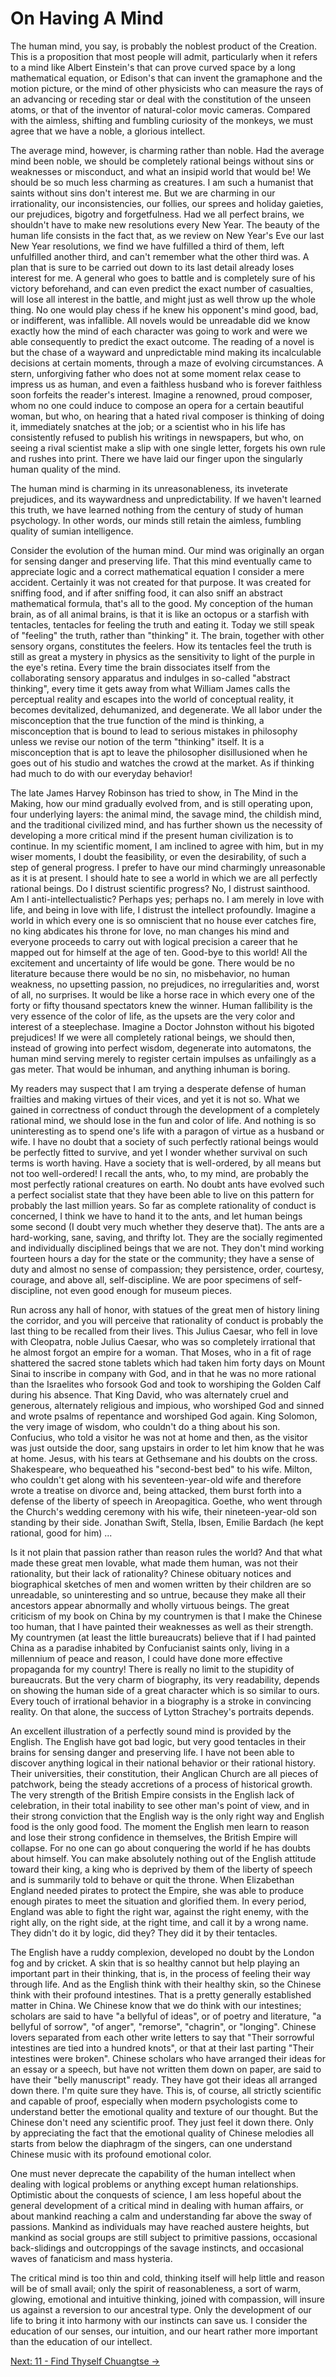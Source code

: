 # On Having A Mind

The human mind, you say, is probably the noblest product of the Creation. This
is a proposition that most people will admit, particularly when it refers to a
mind like Albert Einstein's that can prove curved space by a long mathematical
equation, or Edison's that can invent the gramaphone and the motion picture, or
the mind of other physicists who can measure the rays of an advancing or
receding star or deal with the constitution of the unseen atoms, or that of the
inventor of natural-color movic cameras. Compared with the aimless, shifting and
fumbling curiosity of the monkeys, we must agree that we have a noble, a
glorious intellect.

The average mind, however, is charming rather than noble. Had the average mind
been noble, we should be completely rational beings without sins or weaknesses
or misconduct, and what an insipid world that would be! We should be so much
less charming as creatures. I am such a humanist that saints without sins don't
interest me. But we are charming in our irrationality, our inconsistencies, our
follies, our sprees and holiday gaieties, our prejudices, bigotry and
forgetfulness. Had we all perfect brains, we shouldn't have to make new
resolutions every New Year. The beauty of the human life consists in the fact
that, as we review on New Year's Eve our last New Year resolutions, we find we
have fulfilled a third of them, left unfulfilled another third, and can't
remember what the other third was. A plan that is sure to be carried out down to
its last detail already loses interest for me. A general who goes to battle and
is completely sure of his victory beforehand, and can even predict the exact
number of casualties, will lose all interest in the battle, and might just as
well throw up the whole thing. No one would play chess if he knew his opponent's
mind good, bad, or indifferent, was infallible. All novels would be unreadable
did we know exactly how the mind of each character was going to work and were we
able consequently to predict the exact outcome. The reading of a novel is but
the chase of a wayward and unpredictable mind making its incalculable decisions
at certain moments, through a maze of evolving circumstances. A stern,
unforgiving father who does not at some moment relax cease to impress us as
human, and even a faithless husband who is forever faithless soon forfeits the
reader's interest. Imagine a renowned, proud composer, whom no one could induce
to compose an opera for a certain beautiful woman, but who, on hearing that a
hated rival composer is thinking of doing it, immediately snatches at the job;
or a scientist who in his life has consistently refused to publish his writings
in newspapers, but who, on seeing a rival scientist make a slip with one single
letter, forgets his own rule and rushes into print. There we have laid our
finger upon the singularly human quality of the mind.

The human mind is charming in its unreasonableness, its inveterate prejudices,
and its waywardness and unpredictability. If we haven't learned this truth, we
have learned nothing from the century of study of human psychology. In other
words, our minds still retain the aimless, fumbling quality of sumian
intelligence.

Consider the evolution of the human mind. Our mind was originally an organ for
sensing danger and preserving life. That this mind eventually came to appreciate
logic and a correct mathematical equation I consider a mere accident. Certainly
it was not created for that purpose. It was created for sniffing food, and if
after sniffing food, it can also sniff an abstract mathematical formula, that's
all to the good. My conception of the human brain, as of all animal brains, is
that it is like an octopus or a starfish with tentacles, tentacles for feeling
the truth and eating it. Today we still speak of "feeling" the truth, rather
than "thinking" it. The brain, together with other sensory organs, constitutes
the feelers. How its tentacles feel the truth is still as great a mystery in
physics as the sensitivity to light of the purple in the eye's retina. Every
time the brain dissociates itself from the collaborating sensory apparatus and
indulges in so-called "abstract thinking", every time it gets away from what
William James calls the perceptual reality and escapes into the world of
conceptual reality, it becomes devitalized, dehumanized, and degenerate. We all
labor under the misconception that the true function of the mind is thinking, a
misconception that is bound to lead to serious mistakes in philosophy unless we
revise our notion of the term "thinking" itself. It is a misconception that is
apt to leave the philosopher disillusioned when he goes out of his studio and
watches the crowd at the market. As if thinking had much to do with our everyday
behavior!

The late James Harvey Robinson has tried to show, in The Mind in the Making, how
our mind gradually evolved from, and is still operating upon, four underlying
layers: the animal mind, the savage mind, the childish mind, and the traditional
civilized mind, and has further shown us the necessity of developing a more
critical mind if the present human civilization is to continue. In my scientific
moment, I am inclined to agree with him, but in my wiser moments, I doubt the
feasibility, or even the desirability, of such a step of general progress. I
prefer to have our mind charmingly unreasonable as it is at present. I should
hate to see a world in which we are all perfectly rational beings. Do I distrust
scientific progress? No, I distrust sainthood. Am I anti-intellectualistic?
Perhaps yes; perhaps no. I am merely in love with life, and being in love with
life, I distrust the intellect profoundly. Imagine a world in which every one is
so omniscient that no house ever catches fire, no king abdicates his throne for
love, no man changes his mind and everyone proceeds to carry out with logical
precision a career that he mapped out for himself at the age of ten. Good-bye to
this world! All the excitement and uncertainty of life would be gone. There
would be no literature because there would be no sin, no misbehavior, no human
weakness, no upsetting passion, no prejudices, no irregularities and, worst of
all, no surprises. It would be like a horse race in which every one of the forty
or fifty thousand spectators knew the winner. Human fallibility is the very
essence of the color of life, as the upsets are the very color and interest of a
steeplechase. Imagine a Doctor Johnston without his bigoted prejudices! If we
were all completely rational beings, we should then, instead of growing into
perfect wisdom, degenerate into automatons, the human mind serving merely to
register certain impulses as unfailingly as a gas meter. That would be inhuman,
and anything inhuman is boring.

My readers may suspect that I am trying a desperate defense of human frailties
and making virtues of their vices, and yet it is not so. What we gained in
correctness of conduct through the development of a completely rational mind, we
should lose in the fun and color of life. And nothing is so uninteresting as to
spend one's life with a paragon of virtue as a husband or wife. I have no doubt
that a society of such perfectly rational beings would be perfectly fitted to
survive, and yet I wonder whether survival on such terms is worth having. Have a
society that is well-ordered, by all means but not too well-ordered! I recall
the ants, who, to my mind, are probably the most perfectly rational creatures on
earth. No doubt ants have evolved such a perfect socialist state that they have
been able to live on this pattern for probably the last million years. So far as
complete rationality of conduct is concerned, I think we have to hand it to the
ants, and let human beings some second (I doubt very much whether they deserve
that). The ants are a hard-working, sane, saving, and thrifty lot. They are the
socially regimented and individually disciplined beings that we are not. They
don't mind working fourteen hours a day for the state or the community; they
have a sense of duty and almost no sense of compassion; they persistence, order,
courtesy, courage, and above all, self-discipline. We are poor specimens of
self-discipline, not even good enough for museum pieces.

Run across any hall of honor, with statues of the great men of history lining
the corridor, and you will perceive that rationality of conduct is probably the
last thing to be recalled from their lives. This Julius Caesar, who fell in love
with Cleopatra, noble Julius Caesar, who was so completely irrational that he
almost forgot an empire for a woman. That Moses, who in a fit of rage shattered
the sacred stone tablets which had taken him forty days on Mount Sinai to
inscribe in company with God, and in that he was no more rational than the
Israelites who forsook God and took to worshiping the Golden Calf during his
absence. That King David, who was alternately cruel and generous, alternately
religious and impious, who worshiped God and sinned and wrote psalms of
repentance and worshiped God again. King Solomon, the very image of wisdom, who
couldn't do a thing about his son. Confucius, who told a visitor he was not at
home and then, as the visitor was just outside the door, sang upstairs in order
to let him know that he was at home. Jesus, with his tears at Gethsemane and his
doubts on the cross. Shakespeare, who bequeathed his "second-best bed" to his
wife. Milton, who couldn't get along with his seventeen-year-old wife and
therefore wrote a treatise on divorce and, being attacked, them burst forth into
a defense of the liberty of speech in Areopagitica. Goethe, who went through the
Church's wedding ceremony with his wife, their nineteen-year-old son standing by
their side. Jonathan Swift, Stella, Ibsen, Emilie Bardach (he kept rational,
good for him) ...

Is it not plain that passion rather than reason rules the world? And that what
made these great men lovable, what made them human, was not their rationality,
but their lack of rationality? Chinese obituary notices and biographical
sketches of men and women written by their children are so unreadable, so
uninteresting and so untrue, because they make all their ancestors appear
abnormally and wholly virtuous beings. The great criticism of my book on China
by my countrymen is that I make the Chinese too human, that I have painted their
weaknesses as well as their strength. My countrymen (at least the little
bureaucrats) believe that if I had painted China as a paradise inhabited by
Confucianist saints only, living in a millennium of peace and reason, I could
have done more effective propaganda for my country! There is really no limit to
the stupidity of bureaucrats. But the very charm of biography, its very
readability, depends on showing the human side of a great character which is so
similar to ours. Every touch of irrational behavior in a biography is a stroke
in convincing reality. On that alone, the success of Lytton Strachey's portraits
depends.

An excellent illustration of a perfectly sound mind is provided by the English.
The English have got bad logic, but very good tentacles in their brains for
sensing danger and preserving life. I have not been able to discover anything
logical in their national behavior or their rational history. Their
universities, their constitution, their Anglican Church are all pieces of
patchwork, being the steady accretions of a process of historical growth. The
very strength of the British Empire consists in the English lack of celebration,
in their total inability to see other man's point of view, and in their strong
conviction that the English way is the only right way and English food is the
only good food. The moment the English men learn to reason and lose their strong
confidence in themselves, the British Empire will collapse. For no one can go
about conquering the world if he has doubts about himself. You can make
absolutely nothing out of the English attitude toward their king, a king who is
deprived by them of the liberty of speech and is summarily told to behave or
quit the throne. When Elizabethan England needed pirates to protect the Empire,
she was able to produce enough pirates to meet the situation and glorified them.
In every period, England was able to fight the right war, against the right
enemy, with the right ally, on the right side, at the right time, and call it by
a wrong name. They didn't do it by logic, did they? They did it by their
tentacles.

The English have a ruddy complexion, developed no doubt by the London fog and by
cricket. A skin that is so healthy cannot but help playing an important part in
their thinking, that is, in the process of feeling their way through life. And
as the English think with their healthy skin, so the Chinese think with their
profound intestines. That is a pretty generally established matter in China. We
Chinese know that we do think with our intestines; scholars are said to have "a
bellyful of ideas", or of poetry and literature, "a bellyful of sorrow", "of
anger", "remorse", "chagrin", or "longing". Chinese lovers separated from each
other write letters to say that "Their sorrowful intestines are tied into a
hundred knots", or that at their last parting "Their intestines were broken".
Chinese scholars who have arranged their ideas for an essay or a speech, but
have not written them down on paper, are said to have their "belly manuscript"
ready. They have got their ideas all arranged down there. I'm quite sure they
have. This is, of course, all strictly scientific and capable of proof,
especially when modern psychologists come to understand better the emotional
quality and texture of our thought. But the Chinese don't need any scientific
proof. They just feel it down there. Only by appreciating the fact that the
emotional quality of Chinese melodies all starts from below the diaphragm of the
singers, can one understand Chinese music with its profound emotional color.

One must never deprecate the capability of the human intellect when dealing with
logical problems or anything except human relationships. Optimistic about the
conquests of science, I am less hopeful about the general development of a
critical mind in dealing with human affairs, or about mankind reaching a calm
and understanding far above the sway of passions. Mankind as individuals may
have reached austere heights, but mankind as social groups are still subject to
primitive passions, occasional back-slidings and outcroppings of the savage
instincts, and occasional waves of fanaticism and mass hysteria.

The critical mind is too thin and cold, thinking itself will help little and
reason will be of small avail; only the spirit of reasonableness, a sort of
warm, glowing, emotional and intuitive thinking, joined with compassion, will
insure us against a reversion to our ancestral type. Only the development of our
life to bring it into harmony with our instincts can save us. I consider the
education of our senses, our intuition, and our heart rather more important than
the education of our intellect.

[Next: 11 - Find Thyself Chuangtse &rarr;](https://github.com/thaicuc/the-importance-of-living/blob/master/contents/11-find-thyself-chuangtse.md)
